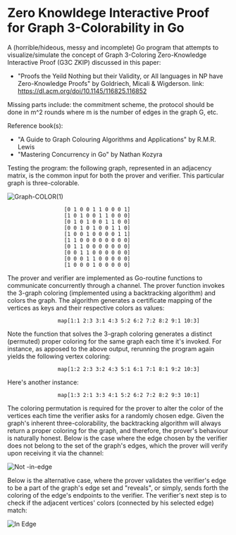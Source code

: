 # Zero Knowldege Interactive Proof for Graph 3-Colorability in Go

A (horrible/hideous, messy and incomplete) Go program that attempts to visualize/simulate the concept of Graph 3-Coloring Zero-Knowledge Interactive Proof (G3C ZKIP) discussed in this paper:

  - "Proofs the Yeild Nothing but their Validity, or All languages in NP have Zero-Knowledge Proofs" by Goldriech, Micali & Wigderson.
    link: https://dl.acm.org/doi/10.1145/116825.116852

Missing parts include: the commitment scheme, the protocol should be done in m^2 rounds where m is the number of edges in the graph G, etc.

Reference book(s):

  - "A Guide to Graph Colouring Algorithms and Applications" by R.M.R. Lewis
  - "Mastering Concurrency in Go" by Nathan Kozyra

Testing the program: the following graph, represented in an adjacency matrix, is the common input for both the prover and verifier. This particular graph is three-colorable.

 ![Graph-COLOR(1)](https://github.com/Possibly-Necessary/Graph-3-Coloring-ZKP/assets/109365947/224efc8c-6649-4fd0-bbe8-b2b427f6e316.jpg) 

                      [0 1 0 0 1 1 0 0 0 1]
                      [1 0 1 0 0 1 1 0 0 0]
                      [0 1 0 1 0 0 1 1 0 0]
                      [0 0 1 0 1 0 0 1 1 0]
                      [1 0 0 1 0 0 0 0 1 1]
                      [1 1 0 0 0 0 0 0 0 0]
                      [0 1 1 0 0 0 0 0 0 0]
                      [0 0 1 1 0 0 0 0 0 0]
                      [0 0 0 1 1 0 0 0 0 0]
                      [1 0 0 0 1 0 0 0 0 0]

The prover and verifier are implemented as Go-routine functions to communicate concurrently through a channel. The prover function invokes the 3-graph coloring (implemented using a backtracking algorithm) and colors the graph. The algorithm generates a certificate mapping of the vertices as keys and their respective colors as values:

                    map[1:1 2:3 3:1 4:3 5:2 6:2 7:2 8:2 9:1 10:3] 

Note the function that solves the 3-graph coloring generates a distinct (permuted) proper coloring for the same graph each time it's invoked. For instance, as apposed to the above output, rerunning the program again yields the following vertex coloring:

                    map[1:2 2:3 3:2 4:3 5:1 6:1 7:1 8:1 9:2 10:3]

Here's another instance:

                    map[1:3 2:1 3:3 4:1 5:2 6:2 7:2 8:2 9:3 10:1] 

The coloring permutation is required for the prover to alter the color of the vertices each time the verifier asks for a randomly chosen edge. Given the graph's inherent three-colorability, the backtracking algorithm will always return a proper coloring for the graph, and therefore, the prover's behaviour is naturally honest. Below is the case where the edge chosen by the verifier does not belong to the set of the graph's edges, which the prover will verify upon receiving it via the channel:

![Not -in-edge](https://github.com/Possibly-Necessary/Graph-3-Coloring-ZKP/assets/109365947/d90b7e9e-a82e-41be-8943-f6b76f07b2e9.jpg)

Below is the alternative case, where the prover validates the verifier's edge to be a part of the graph's edge set and "reveals", or simply, sends forth the coloring of the edge's endpoints to the verifier. The verifier's next step is to check if the adjacent vertices' colors (connected by his selected edge) match:

![In Edge](https://github.com/Possibly-Necessary/Graph-3-Coloring-ZKP/assets/109365947/11fa5592-ac09-47ea-8679-121e0e7a65f6.jpg)






